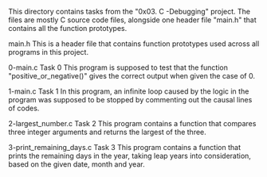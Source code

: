 This directory contains tasks from the "0x03. C -Debugging" project.
The files are mostly C source code files, alongside one header file "main.h" that contains all the function prototypes.


main.h
This is a header file that contains function prototypes used across all programs in this project.

0-main.c
Task 0
This program is supposed to test that the function "positive_or_negative()" gives the correct output when given the case of 0.

1-main.c
Task 1
In this program, an infinite loop caused by the logic in the program was supposed to be stopped by commenting out the causal lines of codes.

2-largest_number.c
Task 2
This program contains a function that compares three integer arguments and returns the largest of the three.

3-print_remaining_days.c
Task 3
This program contains a function that prints the remaining days in the year, taking leap years into consideration, based on the given date, month and year.
